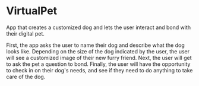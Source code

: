 # VirtualPet
App that creates a customized dog and lets the user interact and bond with their digital pet.

First, the app asks the user to name their dog and describe what the dog looks like. Depending on the size of the dog indicated by the user, the user will see a customized image of their new furry friend. Next, the user will get to ask the pet a question to bond. Finally, the user will have the opportunity to check in on their dog's needs, and see if they need to do anything to take care of the dog.
